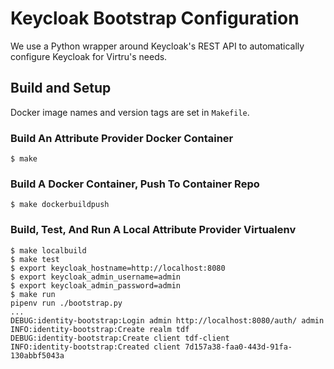 # Keycloak Bootstrap Configuration

We use a Python wrapper around Keycloak's REST API
to automatically configure Keycloak for Virtru's needs.

## Build and Setup

Docker image names and version tags are set in `Makefile`.

### Build An Attribute Provider Docker Container

```
$ make
```

### Build A Docker Container, Push To Container Repo

```
$ make dockerbuildpush
```

### Build, Test, And Run A Local Attribute Provider Virtualenv

```
$ make localbuild
$ make test
$ export keycloak_hostname=http://localhost:8080
$ export keycloak_admin_username=admin
$ export keycloak_admin_password=admin
$ make run
pipenv run ./bootstrap.py
...
DEBUG:identity-bootstrap:Login admin http://localhost:8080/auth/ admin
INFO:identity-bootstrap:Create realm tdf
DEBUG:identity-bootstrap:Create client tdf-client
INFO:identity-bootstrap:Created client 7d157a38-faa0-443d-91fa-130abbf5043a
```
